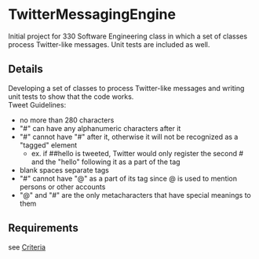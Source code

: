 # TwitterMessagingEngine
Initial project for 330 Software Engineering class in which a set of classes process Twitter-like messages. Unit tests are included as well.
## Details
Developing a set of classes to process Twitter-like messages and writing unit tests to show that the code works.<br/>
Tweet Guidelines:  
* no more than 280 characters
* "#" can have any alphanumeric characters after it
* "#" cannot have "#" after it, otherwise it will not be recognized as a "tagged" element
  * ex. if ##hello is tweeted, Twitter would only register the second # and the "hello" following it as a part of the tag
* blank spaces separate tags
* "#" cannot have "@" as a part of its tag since @ is used to mention persons or other accounts
* "@" and "#" are the only metacharacters that have special meanings to them
## Requirements
see [Criteria](https://docs.google.com/document/d/1I4g5lZB9rRM5q93as7Ynqs2IjXRQoCdck9F4vUJJEkQ/edit)
